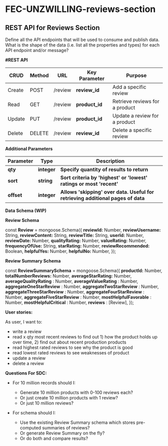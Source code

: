 # FEC-UNZWILLING-reviews-section

## REST API for Reviews Section

Define all the API endpoints that will be used to consume and publish data. What is the shape of the data (i.e. list all the properties and types) for each API endpoint and/or message?

**#REST API**

| **CRUD** | **Method** | **URL** | **Key Parameter** | **Purpose** |
| --- | --- | --- | --- | --- |
| Create | POST | /review | **review\_id** | Add a specific review |
| Read | GET | /review | **product\_id** | Retrieve reviews for a product |
| Update | PUT | /review | **product\_id** | Update a review for a product |
| Delete | DELETE | /review | **review\_id** | Delete a specific review |

**Additional Parameters**

| **Parameter** | **Type** | **Description** |
| --- | --- | --- |
| **qty** | **integer** | **Specify quantity of results to return** |
| **sort** | **string** | **Sort criteria by &#39;highest&#39; or &#39;lowest&#39;  ratings or most &#39;recent&#39;** |
| **offset** | **integer** | **Allows &#39;skipping&#39; over data. Useful for retrieving additional pages of data** |

**Data Schema (WIP)**

**Review Schema**

const **Review** = mongoose.Schema({
   **reviewId:** Number,
   **reviewUsername:** String,
   **reviewContent:** String,
   **reviewTitle:** String,
   **userId:** Number,
   **reviewDate:** Number,
   **qualityRating:** Number,
   **valueRating:** Number,
   **frequencyOfUse:** String,
   **starRating:** Number,
   **reviewRecommended:** Boolean,
   **helpfulYes:** Number,
   **helpfulNo:** Number,
});

**Review Summary Schema**

const **ReviewSummarySchema** = mongoose.Schema({
   **productId:** Number,
   **totalNumberReviews:** Number,
   **averageStarRating:** Number,
   **averageQualityRating** : Number,
   **averageValueRating** : Number,
   **aggregateOneStarReview** : Number,
   **aggregateTwoStarReview** : Number,
   **aggregateThreeStarReview** : Number,
   **aggregateFourStarReview** : Number,
   **aggregateFiveStarReview** : Number,
   **mostHelpfulFavorable** : Number,
   **mostHelpfulCritical** : Number,
   **reviews** : [Review],
});

**User stories:**

As user, I want to:

- write a review
- read x qty most recent reviews to find out 1) how the product holds up over time, 2) find out about recent production products
- read highest rated reviews to see why the product is good
- read lowest rated reviews to see weaknesses of product
- update a review
- delete a review

**Questions For SDC:**

- For 10 million records should I:

  - Generate 10 million products with 0-100 reviews each?
  - Or just create 10 million products with 1 review?
  - Or just 10 million reviews?
- For schema should I:
  - Use the existing Review Summary schema which stores pre-computed summaries of reviews?
  - Or generate Review Summary on the fly?
  - Or do both and compare results?

<!--
## UI update
<img src='design-and-docs/finprogress1.png'>
<img src='design-and-docs/finprogress2.png'>
<img src='design-and-docs/finprogress3.png'>


## File Structure (updated, final)
<img src='design-and-docs/file-structure.png'>

## Component names (updated)
<img src='design-and-docs/final-layout.png'>
-->
